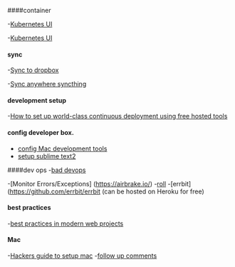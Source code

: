 ####container

-[Kubernetes UI](https://k8slens.dev/)

-[Kubernetes UI](https://github.com/kinvolk/headlamp)


#### sync

-[Sync to dropbox](http://lpan.io/one-liner-dropbox-client/)

-[Sync anywhere syncthing](https://syncthing.net/)

#### development setup #####

-[How to set up world-class continuous deployment using free hosted tools](https://simonwillison.net/2017/Oct/17/free-continuous-deployment/)


#### config developer box.

- [config Mac development tools](http://www.josebrowne.com/from-windows-to-mac-dev.html)
- [setup sublime text2](http://drewbarontini.com/setup/sublime-text/)


####dev ops
-[bad devops](http://jeffknupp.com/blog/2014/04/15/how-devops-is-killing-the-developer/)

-[Monitor Errors/Exceptions] (https://airbrake.io/)
-[roll](https://rollbar.com/)
-[errbit](https://github.com/errbit/errbit (can be hosted on Heroku for free)

#### best practices

-[best practices in modern web projects](https://news.ycombinator.com/item?id=7953616)


#### Mac
-[Hackers guide to setup mac](http://lapwinglabs.com/blog/hacker-guide-to-setting-up-your-mac)
-[follow up comments](https://news.ycombinator.com/item?id=8402079)
